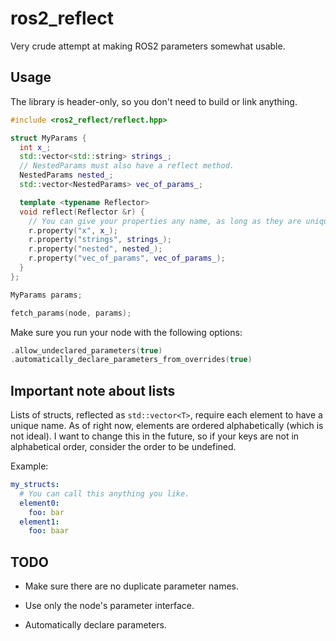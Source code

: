 # ros2_reflect 

Very crude attempt at making ROS2 parameters somewhat usable.

## Usage 

The library is header-only, so you don't need to build or link anything.

```C++
#include <ros2_reflect/reflect.hpp>

struct MyParams {
  int x_;
  std::vector<std::string> strings_;
  // NestedParams must also have a reflect method.
  NestedParams nested_;
  std::vector<NestedParams> vec_of_params_;

  template <typename Reflector>
  void reflect(Reflector &r) {
    // You can give your properties any name, as long as they are unique.
    r.property("x", x_);
    r.property("strings", strings_);
    r.property("nested", nested_);
    r.property("vec_of_params", vec_of_params_);
  }
};

MyParams params;

fetch_params(node, params);
```

Make sure you run your node with the following options: 

``` C++
.allow_undeclared_parameters(true)
.automatically_declare_parameters_from_overrides(true)
```

## Important note about lists 

Lists of structs, reflected as ```std::vector<T>```, require each element to have a unique name. As of right now, elements are ordered alphabetically (which is not ideal). I want to change this in the future, so if your keys are not in alphabetical order, consider the order to be undefined.

Example:

```yaml
my_structs: 
  # You can call this anything you like.
  element0:
    foo: bar
  element1:
    foo: baar
```


## TODO

- Make sure there are no duplicate parameter names.

- Use only the node's parameter interface.

- Automatically declare parameters.
